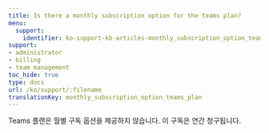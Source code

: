```yaml
---
title: Is there a monthly subscription option for the teams plan?
menu:
  support:
    identifier: ko-support-kb-articles-monthly_subscription_option_teams_plan
support:
- administrator
- billing
- team management
toc_hide: true
type: docs
url: /ko/support/:filename
translationKey: monthly_subscription_option_teams_plan
---
```

Teams 플랜은 월별 구독 옵션을 제공하지 않습니다. 이 구독은 연간 청구됩니다.
